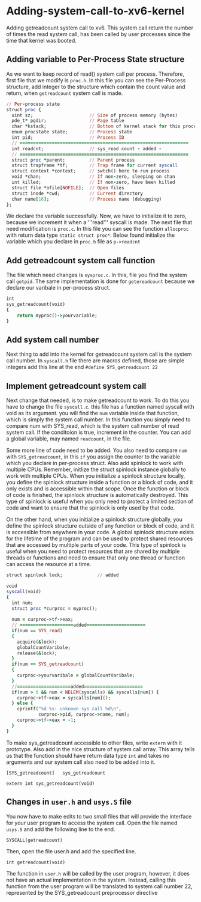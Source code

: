 # Adding-system-call-to-xv6-kernel
Adding getreadcount system call to xv6. This system call return the number of times the read system call, has been called by user processes since the time that kernel was booted.

## Adding variable to Per-Process State structure
As we want to keep record of read() system call per process. Therefore, first file that we modify is ```proc.h```. In this file you can see the Per-Process structure, add integer to the structure which contain the count value and return, when ```getreadcount``` system call is made.

```ruby
// Per-process state
struct proc {
  uint sz;                     // Size of process memory (bytes)
  pde_t* pgdir;                // Page table
  char *kstack;                // Bottom of kernel stack for this process
  enum procstate state;        // Process state
  int pid;                     // Process ID
  // ===============================================================
  int readcnt;                 // sys_read count - added -
  // ===============================================================
  struct proc *parent;         // Parent process
  struct trapframe *tf;        // Trap frame for current syscall
  struct context *context;     // swtch() here to run process
  void *chan;                  // If non-zero, sleeping on chan
  int killed;                  // If non-zero, have been killed
  struct file *ofile[NOFILE];  // Open files
  struct inode *cwd;           // Current directory
  char name[16];               // Process name (debugging)
};
```

We declare the variable successfully. Now, we have to initialize it to zero, because we increment it when a '''read''' syscall is made. The next file that need modification is ```proc.c```. In this file you can see the function ```allocproc``` with return data type ```static struct proc*```. Below found initialize the variable which you declare in ```proc.h``` file as ```p->readcnt```

## Add getreadcount system call function
The file which need changes is ```sysproc.c```. In this, file you find the system call ```getpid```. The same implementation is done for ```getereadcount``` because we declare our varibale in per-process struct.
```ruby
int
sys_getreadcount(void)
{
    return myproc()->yourvariable;
}
```

## Add system call number
Next thing to add into the kernel for getreadcount system call is the system call number. In ```syscall.h``` file there are macros defined, those are simple integers add this line at the end ```#define SYS_getreadcount 22```

## Implement getreadcount system call
Next change that needed, is to make getreadcount to work. To do this you have to change the file ```syscall.c```. this file has a function named syscall with void as its argument. you will find the ```num``` variable inside that function, which is simply the system call number. In this function you simply need to compare num with SYS_read, which is the system call number of read system call. If the conditoion is true, increment in the counter. You can add a global variable, may named ```readcount```, in the file. 

Some more line of code need to be added. You also need to compare ```num``` with ```SYS_getreadcount```, in this ```if``` you assign the counter to the variable which you declare in per-process struct. Also add spinlock to work with multiple CPUs. Remember, initlize the struct spinlock instance globally to work with multiple CPUs.
When you initialize a spinlock structure locally, you define the spinlock structure inside a function or a block of code, and it only exists and is accessible within that scope. Once the function or block of code is finished, the spinlock structure is automatically destroyed. This type of spinlock is useful when you only need to protect a limited section of code and want to ensure that the spinlock is only used by that code.

On the other hand, when you initialize a spinlock structure globally, you define the spinlock structure outside of any function or block of code, and it is accessible from anywhere in your code. A global spinlock structure exists for the lifetime of the program and can be used to protect shared resources that are accessed by multiple parts of your code. This type of spinlock is useful when you need to protect resources that are shared by multiple threads or functions and need to ensure that only one thread or function can access the resource at a time.

```ruby
struct spinlock lock;             // added
```

```ruby
void
syscall(void)
{
  int num;
  struct proc *curproc = myproc();
  
  num = curproc->tf->eax;
  // ====================added======================
  if(num == SYS_read)
  {
    acquire(&lock);
    globalCountVaribale;
    release(&lock);
  }
  if(num == SYS_getreadcount)
  {
    curproc->yourvaribale = globalCountVaribale;
  }
  //====================added======================
  if(num > 0 && num < NELEM(syscalls) && syscalls[num]) {
    curproc->tf->eax = syscalls[num]();
  } else {
    cprintf("%d %s: unknown sys call %d\n",
            curproc->pid, curproc->name, num);
    curproc->tf->eax = -1;
  }
}

```

To make sys_getreadcount accessible to other files, write ```extern``` with it prototype. Also add in the nice structure of system call array. This array tells us that the function should have return data type ```int``` and takes no arguments and our system call also need to be added into it.

``` [SYS_getreadcount]   sys_getreadcount ```

``` extern int sys_getreadcount(void) ```

## Changes in ```user.h``` and ```usys.S``` file
You now have to make edits to two small files that will provide the interface for your user program to access the system call. Open the file named ```usys.S``` and add the following line to the end. 

```SYSCALL(getreadcount)```

Then, open the file user.h and add the specified line. 

```int getreadcount(void)```

The function in ```user.h``` will be called by the user program, however, it does not have an actual implementation in the system. Instead, calling this function from the user program will be translated to system call number 22, represented by the SYS_getreadcount preprocessor directive
